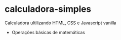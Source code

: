 # calculadora-simples

Calculadora ultilizando HTML, CSS e Javascript vanilla
- Operações básicas de matemáticas
